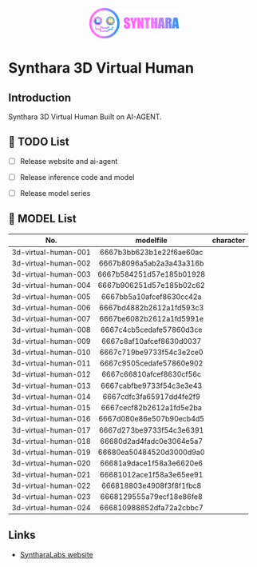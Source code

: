 <p align="center">
  <a href="https://syntharalabs.io">
    <img src="./assets/logo.png" alt="SyntharaLabs Logo" width="180">
  </a>
</p>

# Synthara 3D Virtual Human

## Introduction
Synthara 3D Virtual Human Built on AI-AGENT.

## 🚧 TODO List
- [ ] Release website and ai-agent
- [ ] Release inference code and model
- [ ] Release model series


## 🚧 MODEL List

| **No.** | **modelfile** | **character**| 
| :---: | :---: | :---: |
| 3d-virtual-human-001| 6667b3bb623b1e22f6ae60ac |  |
| 3d-virtual-human-002| 6667b8096a5ab2a3a43a316b |  |
| 3d-virtual-human-003| 6667b584251d57e185b01928 |  |
| 3d-virtual-human-004| 6667b906251d57e185b02c62 |  |
| 3d-virtual-human-005| 6667bb5a10afcef8630cc42a |  |
| 3d-virtual-human-006| 6667bd4882b2612a1fd593c3 |  |
| 3d-virtual-human-007| 6667be6082b2612a1fd5991e |  |
| 3d-virtual-human-008| 6667c4cb5cedafe57860d3ce |  |
| 3d-virtual-human-009| 6667c8af10afcef8630d0037 |  |
| 3d-virtual-human-010| 6667c719be9733f54c3e2ce0 |  |
| 3d-virtual-human-011| 6667c9505cedafe57860e902 |  |
| 3d-virtual-human-012| 6667c66810afcef8630cf56c |  |
| 3d-virtual-human-013| 6667cabfbe9733f54c3e3e43 |  |  
| 3d-virtual-human-014| 6667cdfc3fa65917dd4fe2f9 |  |  
| 3d-virtual-human-015| 6667cecf82b2612a1fd5e2ba |  |
| 3d-virtual-human-016| 6667d080e86e507b90ecb4d5 |  |  
| 3d-virtual-human-017| 6667d273be9733f54c3e6391 |  |  
| 3d-virtual-human-018| 66680d2ad4fadc0e3064e5a7 |  |  
| 3d-virtual-human-019| 66680ea50484520d3000d9a0 |  |  
| 3d-virtual-human-020| 66681a9dace1f58a3e6620e6 |  |
| 3d-virtual-human-021| 66681012ace1f58a3e65ee91 |  |  
| 3d-virtual-human-022| 666818803e4908f3f8f1fbc8 |  |  
| 3d-virtual-human-023| 6668129555a79ecf18e86fe8 |  |  
| 3d-virtual-human-024| 666810988852dfa72a2cbbc7 |  |  

## Links

- [SyntharaLabs website](https://www.syntharalabs.io)
